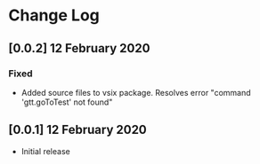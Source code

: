 # Change Log

## [0.0.2] 12 February 2020
### Fixed
- Added source files to vsix package. Resolves error "command 'gtt.goToTest' not found"

## [0.0.1] 12 February 2020

- Initial release